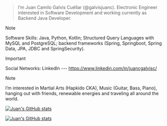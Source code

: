 > I’m Juan Camilo Galvis Cuéllar (@galvisjuanc).
> Electronic Engineer interested in Software Development and working currently as Backend Java Developer.


> [!NOTE]
> Software Skills: Java, Python, Kotlin; Structured Query Languages with MySQL and PostgreSQL; backend frameworks (Spring, Springboot, Spring Data, JPA, JDBC and SpringSecurity). 

> [!IMPORTANT]
> Social Networks:
> LinkedIn --- https://www.linkedin.com/in/juancgalvisc/

> [!NOTE]
> I’m interested in Martial Arts (Hapkido CKA), Music (Guitar, Bass, Piano), hanging out with friends, renewable energies and traveling all around the world.

[![Juan's GitHub stats](https://github-readme-stats.vercel.app/api?username=galvisjuanc&hide=contribs,stars&show=prs_merged_percentage&show_icons=true&theme=dark#gh-dark-mode-only)](https://github.com/anuraghazra/github-readme-stats#gh-dark-mode-only)

[![Juan's GitHub stats](https://github-readme-stats.vercel.app/api?username=galvisjuanc&hide=contribs,stars&show=prs_merged_percentage&show_icons=true&theme=default#gh-light-mode-only)](https://github.com/anuraghazra/github-readme-stats#gh-light-mode-only)

<!---
galvisjuanc/galvisjuanc is a ✨ special ✨ repository because its `README.md` (this file) appears on your GitHub profile.
You can click the Preview link to take a look at your changes.
--->
